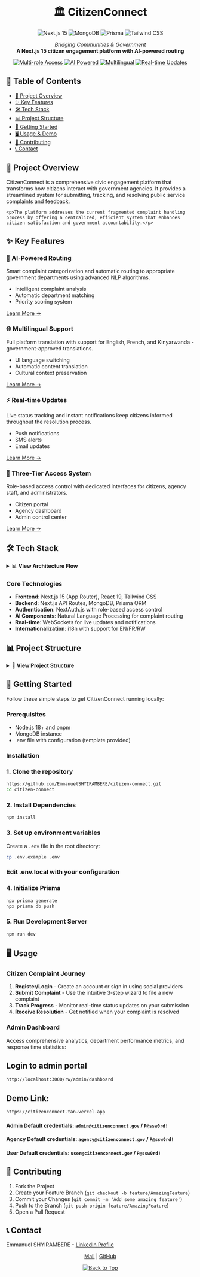 # <div align="center">🏛️ CitizenConnect</div>

<div align="center">
  <img src="https://img.shields.io/badge/Next.js%2015-black?style=for-the-badge&logo=next.js" alt="Next.js 15" />
  <img src="https://img.shields.io/badge/MongoDB-47A248?style=for-the-badge&logo=mongodb&logoColor=white" alt="MongoDB" />
  <img src="https://img.shields.io/badge/Prisma-2D3748?style=for-the-badge&logo=prisma&logoColor=white" alt="Prisma" />
  <img src="https://img.shields.io/badge/Tailwind-06B6D4?style=for-the-badge&logo=tailwind-css&logoColor=white" alt="Tailwind CSS" />
  
  <p align="center" class="tagline">
    <em>Bridging Communities & Government</em><br>
    <strong>A Next.js 15 citizen engagement platform with AI-powered routing</strong>
  </p>
</div>

<div class="project-badges" align="center">
  <a href="#features">
    <img src="https://img.shields.io/badge/✓-Multi--role_Access-blue" alt="Multi-role Access" />
  </a>
  <a href="#tech-stack">
    <img src="https://img.shields.io/badge/✓-AI_Powered-orange" alt="AI Powered" />
  </a>
  <a href="#features">
    <img src="https://img.shields.io/badge/✓-Multilingual-green" alt="Multilingual" />
  </a>
  <a href="#features">
    <img src="https://img.shields.io/badge/✓-Real--time_Updates-purple" alt="Real-time Updates" />
  </a>
</div>

<div class="table-of-contents">

## 📑 Table of Contents

- [👀 Project Overview](#project-overview)
- [✨ Key Features](#key-features)
- [🛠️ Tech Stack](#️tech-stack)
- [📊 Project Structure](#project-structure)
- [🚀 Getting Started](#getting-started)
- [🖥️ Usage & Demo](#️usage)
- [👥 Contributing](#contributing)
- [📞 Contact](#contact)

</div>

## 👀 Project Overview

<div class="overview-section">
  <div class="overview-card">
    <p>CitizenConnect is a comprehensive civic engagement platform that transforms how citizens interact with government agencies. It provides a streamlined system for submitting, tracking, and resolving public service complaints and feedback.</p>
    
    <p>The platform addresses the current fragmented complaint handling process by offering a centralized, efficient system that enhances citizen satisfaction and government accountability.</p>
  </div>
</div>

## ✨ Key Features

<div class="features-grid">

  <div class="feature-card ai-routing">
    <h3>🤖 AI-Powered Routing</h3>
    <p>Smart complaint categorization and automatic routing to appropriate government departments using advanced NLP algorithms.</p>
    <ul>
      <li>Intelligent complaint analysis</li>
      <li>Automatic department matching</li>
      <li>Priority scoring system</li>
    </ul>
    <a href="#" class="learn-more">Learn More →</a>
  </div>

  <div class="feature-card multilingual">
    <h3>🌐 Multilingual Support</h3>
    <p>Full platform translation with support for English, French, and Kinyarwanda - government-approved translations.</p>
    <ul>
      <li>UI language switching</li>
      <li>Automatic content translation</li>
      <li>Cultural context preservation</li>
    </ul>
    <a href="#" class="learn-more">Learn More →</a>
  </div>

  <div class="feature-card realtime">
    <h3>⚡ Real-time Updates</h3>
    <p>Live status tracking and instant notifications keep citizens informed throughout the resolution process.</p>
    <ul>
      <li>Push notifications</li>
      <li>SMS alerts</li>
      <li>Email updates</li>
    </ul>
    <a href="#" class="learn-more">Learn More →</a>
  </div>

  <div class="feature-card multi-role">
    <h3>👥 Three-Tier Access System</h3>
    <p>Role-based access control with dedicated interfaces for citizens, agency staff, and administrators.</p>
    <ul>
      <li>Citizen portal</li>
      <li>Agency dashboard</li>
      <li>Admin control center</li>
    </ul>
    <a href="#" class="learn-more">Learn More →</a>
  </div>
</div>

## 🛠️ Tech Stack

<div class="tech-stack-viz">
  <details>
  <summary>📊 <b>View Architecture Flow</b></summary>
  
  ```mermaid
  graph TD
    A[Next.js 15] --> B[App Router]
    B --> C[API Routes]
    C --> D[Auth System]
    D --> E[Multi-role Access]
    
    B --> F[Internationalization]
    F --> G[EN/FR/RW Support]
    
    H[MongoDB] --> I[Prisma ORM]
    I --> J[Data Models]
    
    K[AI Services] --> L[Complaint Analysis]
    L --> M[Department Routing]
    
    N[WebSockets] --> O[Real-time Updates]
    
    P[Tailwind CSS] --> Q[Responsive UI]
    Q --> R[Animations]
  ```
  </details>
</div>

### Core Technologies

- **Frontend**: Next.js 15 (App Router), React 19, Tailwind CSS
- **Backend**: Next.js API Routes, MongoDB, Prisma ORM
- **Authentication**: NextAuth.js with role-based access control
- **AI Components**: Natural Language Processing for complaint routing
- **Real-time**: WebSockets for live updates and notifications
- **Internationalization**: i18n with support for EN/FR/RW

## 📊 Project Structure

<details>
<summary>📂 <b>View Project Structure</b></summary>

```
src/app/
├── [locale]/
│   ├── (public)/
│   │   ├── complaints/
│   │   │   ├── new/
│   │   │   │   └── page.tsx          # Complaint submission wizard
│   │   │   ├── [id]/
│   │   │   │   └── page.tsx          # Complaint details
│   │   │   └── page.tsx              # Public complaints dashboard
│   │   ├── about/
│   │   │   └── page.tsx              # About the system
│   │   ├── contact/
│   │   │   └── page.tsx              # Contact information
│   │   └── page.tsx                  # Homepage
│   ├── (admin)/
│   │   ├── admin/
│   │   │   ├── dashboard/
│   │   │   │   └── page.tsx          # Admin analytics dashboard
│   │   │   ├── complaints/
│   │   │   │   └── page.tsx          # Complaint management
│   │   │   ├── departments/
│   │   │   │   └── page.tsx          # Department management
│   │   │   └── users/
│   │   │       └── page.tsx          # User management
│   │   └── layout.tsx                # Admin layout
│   ├── (citizen)/
│   │   ├── citizen/
│   │   │   ├── dashboard/
│   │   │   │   └── page.tsx          # Citizen dashboard
│   │   │   ├── complaints/
│   │   │   │   └── page.tsx          # Citizen's complaints
│   │   │   └── profile/
│   │   │       └── page.tsx          # Citizen profile
│   │   └── layout.tsx                # Citizen layout
│   ├── (agency)/
│   │   ├── agency/
│   │   │   ├── dashboard/
│   │   │   │   └── page.tsx          # Agency dashboard
│   │   │   ├── complaints/
│   │   │   │   └── page.tsx          # Agency's complaints
│   │   │   └── reports/
│   │   │       └── page.tsx          # Agency Reports
│   │   │   └── settings/
│   │   │       └── page.tsx          # Agency Settings
│   │   └── layout.tsx                # Citizen layout
│   ├── (auth)/
│   │   ├── auth/
│   │   │   └── register.tsx              # Registration page
│   │   │   │   └── page.tsx/
│   │   │   └── login            # Login page
│   │   │       └── page.tsx/
│   │   └── layout.tsx                # Auth layout
│   └── layout.tsx                    # Root layout
├── api/
│   ├── auth/
│   │   └── [...nextauth]/
│   │       └── route.ts              # Auth routes
│   ├── complaints/
│   │   └── route.ts                  # Complaints API
│   ├── departments/
│   │   └── route.ts                  # Departments API
│   ├── notifications/
│   │   └── route.ts                  # Notifications API
│   └── stats/
│       └── route.ts                  # Statistics API
components/
├── animations/                       # Reusable animation components
│   ├── AnimatedCard.tsx
│   ├── AnimatedProgress.tsx
│   ├── MicroInteraction.tsx
│   └── ScrollReveal.tsx
├── complaints/                       # Complaint components
│   ├── ComplaintCard.tsx
│   ├── ComplaintForm.tsx
│   ├── ComplaintStatus.tsx
│   └── ComplaintTimeline.tsx
├── data-viz/                         # Data visualization
│   ├── AnimatedChart.tsx
│   ├── ComplaintMap.tsx
│   └── StatsCounter.tsx
├── layout/                           # Layout components
│   ├── Footer.tsx
│   ├── Header.tsx
│   ├── LanguageSwitcher.tsx
│   └── Sidebar.tsx
├── ui/                               # UI components
│   ├── AnimatedButton.tsx
│   ├── AnimatedFormField.tsx
│   ├── LoadingSkeleton.tsx
│   └── ThemeToggle.tsx
└── wizard/                           # Multi-step form components
    ├── StepIndicator.tsx
    ├── WizardForm.tsx
    └── WizardStep.tsx
└── chatbot/
    ├── Chatbot.tsx                   # Main component
    ├── ChatMessage.tsx               # Message component
    └── ChatInput.tsx                 # Input with lang detection
├── hooks/
│   ├── useChatHistory.ts             # Local storage management
│   └── useLanguageDetection.ts
├── animations/                       # Framer Motion presets
├── services/
│   ├── AIService.ts                  # API calls
│   └── TranslationService.ts
└── types/
```

</details>

## 🚀 Getting Started

Follow these simple steps to get CitizenConnect running locally:

<div class="installation-guide">

### Prerequisites

- Node.js 18+ and pnpm
- MongoDB instance
- .env file with configuration (template provided)

### Installation

### 1. Clone the repository

```bash
https://github.com/EmmanuelSHYIRAMBERE/citizen-connect.git
cd citizen-connect
```

### 2. Install Dependencies

```bash
npm install
```

### 3. Set up environment variables

Create a `.env` file in the root directory:

```bash
cp .env.example .env
```

### Edit .env.local with your configuration

### 4. Initialize Prisma

```bash
npx prisma generate
npx prisma db push
```

### 5. Run Development Server

```bash
npm run dev
```

</div>

## 🖥️ Usage

<div class="usage-section">

### Citizen Complaint Journey

1. **Register/Login** - Create an account or sign in using social providers
2. **Submit Complaint** - Use the intuitive 3-step wizard to file a new complaint
3. **Track Progress** - Monitor real-time status updates on your submission
4. **Receive Resolution** - Get notified when your complaint is resolved

### Admin Dashboard

Access comprehensive analytics, department performance metrics, and response time statistics:

## Login to admin portal

```bash
http://localhost:3000/rw/admin/dashboard
```

## Demo Link:

```bash
https://citizenconnect-tan.vercel.app
```

#### Admin Default credentials: `admin@citizenconnect.gov` / `P@ssw0rd!`

#### Agency Default credentials: `agency@citizenconnect.gov` / `P@ssw0rd!`

#### User Default credentials: `user@citizenconnect.gov` / `P@ssw0rd!`

</div>

## 🤝 Contributing

1. Fork the Project
2. Create your Feature Branch (`git checkout -b feature/AmazingFeature`)
3. Commit your Changes (`git commit -m 'Add some amazing feature'`)
4. Push to the Branch (`git push origin feature/AmazingFeature`)
5. Open a Pull Request

## 📞 Contact

Emmanuel SHYIRAMBERE - [LinkedIn Profile](https://www.linkedin.com/in/emashyirambere)

<div class="contact-section">
  <p align="center">
    <a href="mailto:emashyirambere1@gmail.com">Mail</a> | 
    <a href="https://github.com/EmmanuelSHYIRAMBERE">GitHub</a>
  </p>
</div>

<div align="center">
  <a href="#" class="back-to-top">
    <img src="https://img.shields.io/badge/↑-Back_to_Top-blue" alt="Back to Top" />
  </a>
</div>
